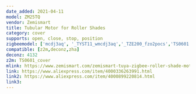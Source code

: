 ```yaml
---
date_added: 2021-04-11
model: ZM25TQ
vendor: Zemismart
title: Tubular Motor for Roller Shades
category: cover
supports: open, close, stop, position
zigbeemodel: ['mcdj3aq', '_TYST11_wmcdj3aq','_TZE200_fzo2pocs','TS0601']
compatible: [z2m,deconz,zha]
deconz: 4132
z2m: TS0601_cover
mlink: https://www.zemismart.com/zemismart-tuya-zigbee-roller-shade-motor-for-38mm-tube-alexa-echo-google-home-control-electric-engine-shutter-rod-p0274.html
link: https://www.aliexpress.com/item/4000336263991.html
link2: https://www.aliexpress.com/item/4000899220814.html
link3: 
---
```

